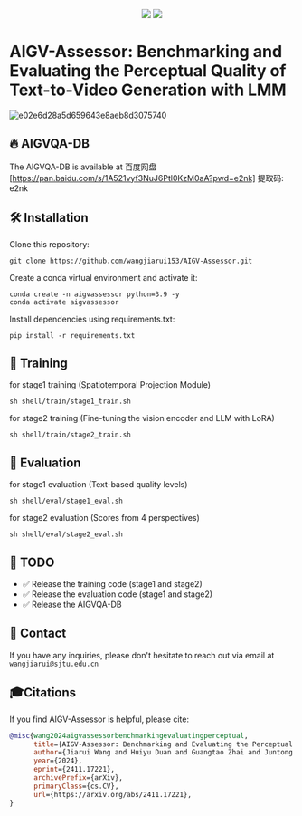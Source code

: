 <div align="center">
  
<a href="https://arxiv.org/abs/2411.17221"><img src="https://img.shields.io/badge/Arxiv-2411:03795-red"></a>
<a href="https://pan.baidu.com/s/1A521vyf3NuJ6Ptl0KzM0aA?pwd=e2nk"><img src="https://img.shields.io/badge/Dataset-Download-red?logo=googlechrome&logoColor=red"></a>
</div>
<div>

  <h1>AIGV-Assessor: Benchmarking and Evaluating the Perceptual Quality of Text-to-Video Generation with LMM</h1> 
</div>

<img width="width: 80%" alt="e02e6d28a5d659643e8aeb8d3075740" src="https://github.com/user-attachments/assets/8931d647-7837-4aeb-8c5b-fa077383a48c">

## :fire: AIGVQA-DB
The AIGVQA-DB is available at 百度网盘 [https://pan.baidu.com/s/1A521vyf3NuJ6Ptl0KzM0aA?pwd=e2nk] 提取码: e2nk 

## 🛠️ Installation

Clone this repository:
```
git clone https://github.com/wangjiarui153/AIGV-Assessor.git
```
Create a conda virtual environment and activate it:
```
conda create -n aigvassessor python=3.9 -y
conda activate aigvassessor
```
Install dependencies using requirements.txt:
```
pip install -r requirements.txt
```

## 🌈 Training

for stage1 training (Spatiotemporal Projection Module)

```
sh shell/train/stage1_train.sh
```
for stage2 training (Fine-tuning the vision encoder and LLM with LoRA)

```
sh shell/train/stage2_train.sh
```
## 🌈 Evaluation

for stage1 evaluation (Text-based quality levels)

```
sh shell/eval/stage1_eval.sh
```
for stage2 evaluation (Scores from 4 perspectives)

```
sh shell/eval/stage2_eval.sh
```

## 📌 TODO
- ✅ Release the training code (stage1 and stage2)
- ✅ Release the evaluation code (stage1 and stage2)
- ✅ Release the AIGVQA-DB


## 📧 Contact
If you have any inquiries, please don't hesitate to reach out via email at `wangjiarui@sjtu.edu.cn`

## 🎓Citations

If you find AIGV-Assessor is helpful, please cite:

```bibtex
@misc{wang2024aigvassessorbenchmarkingevaluatingperceptual,
      title={AIGV-Assessor: Benchmarking and Evaluating the Perceptual Quality of Text-to-Video Generation with LMM}, 
      author={Jiarui Wang and Huiyu Duan and Guangtao Zhai and Juntong Wang and Xiongkuo Min},
      year={2024},
      eprint={2411.17221},
      archivePrefix={arXiv},
      primaryClass={cs.CV},
      url={https://arxiv.org/abs/2411.17221}, 
}
```
